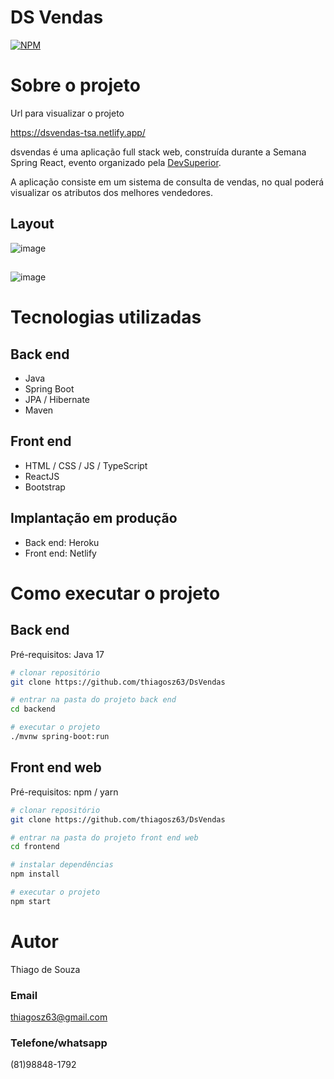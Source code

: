 # DS Vendas
[![NPM](https://img.shields.io/npm/l/react)](https://github.com/thiagosz63/DsVendas/blob/main/License) 

# Sobre o projeto

Url para visualizar o projeto

https://dsvendas-tsa.netlify.app/

dsvendas é uma aplicação full stack web, construída durante a Semana Spring React, evento organizado pela [DevSuperior](https://devsuperior.com "Site da DevSuperior").

A aplicação consiste em um sistema de consulta de vendas, no qual poderá visualizar os atributos dos melhores vendedores.

## Layout
![image](https://user-images.githubusercontent.com/67565582/181397905-e0d99a4a-6029-4ad9-bf91-21136339f1d1.png)
##
![image](https://user-images.githubusercontent.com/67565582/181398118-670ad31e-25c9-47f2-9d51-4930e51badd0.png)

# Tecnologias utilizadas
## Back end
- Java
- Spring Boot
- JPA / Hibernate
- Maven
## Front end
- HTML / CSS / JS / TypeScript
- ReactJS
- Bootstrap

## Implantação em produção
- Back end: Heroku
- Front end: Netlify

# Como executar o projeto

## Back end
Pré-requisitos: Java 17

```bash
# clonar repositório
git clone https://github.com/thiagosz63/DsVendas

# entrar na pasta do projeto back end
cd backend

# executar o projeto
./mvnw spring-boot:run
```

## Front end web
Pré-requisitos: npm / yarn

```bash
# clonar repositório
git clone https://github.com/thiagosz63/DsVendas

# entrar na pasta do projeto front end web
cd frontend

# instalar dependências
npm install

# executar o projeto
npm start
```

# Autor

Thiago de Souza 

### Email

thiagosz63@gmail.com

### Telefone/whatsapp

(81)98848-1792
